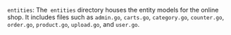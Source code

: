 
`entities`: The` entities` directory houses the entity models for the online shop. It includes files such as `admin.go`, `carts.go`, `category.go`, `counter.go`, `order.go`, `product.go`, `upload.go`, and `user.go`.